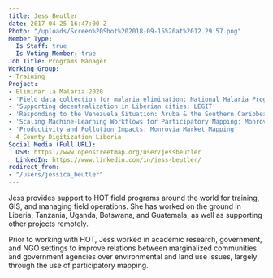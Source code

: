 ```yaml
---
title: Jess Beutler
date: 2017-04-25 16:47:00 Z
Photo: "/uploads/Screen%20Shot%202018-09-15%20at%2012.29.57.png"
Member Type:
  Is Staff: true
  Is Voting Member: true
Job Title: Programs Manager
Working Group:
- Training
Project:
- Eliminar la Malaria 2020
- 'Field data collection for malaria elimination: National Malaria Programme'
- 'Supporting decentralization in Liberian cities: LEGIT'
- 'Responding to the Venezuela Situation: Aruba & the Southern Caribbean'
- 'Scaling Machine-Learning Workflows for Participatory Mapping: Monrovia ML Challenge'
- 'Productivity and Pollution Impacts: Monrovia Market Mapping'
- 4 County Digitization Liberia
Social Media (Full URL):
  OSM: https://www.openstreetmap.org/user/jessbeutler
  LinkedIn: https://www.linkedin.com/in/jess-beutler/
redirect_from:
- "/users/jessica_beutler"
---
```


Jess provides support to HOT field programs around the world for training, GIS, and managing field operations. She has worked on the ground in Liberia, Tanzania, Uganda, Botswana, and Guatemala, as well as supporting other projects remotely.

Prior to working with HOT, Jess worked in academic research, government, and NGO settings to improve relations between marginalized communities and government agencies over environmental and land use issues, largely through the use of participatory mapping.